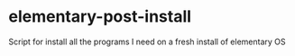 # elementary-post-install
Script for install all the programs I need on a fresh install of elementary OS

